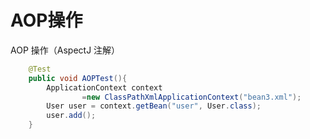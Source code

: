 # AOP操作
AOP 操作（AspectJ 注解）
```java
    @Test
    public void AOPTest(){
        ApplicationContext context
                =new ClassPathXmlApplicationContext("bean3.xml");
        User user = context.getBean("user", User.class);
        user.add();
    }
```
    
